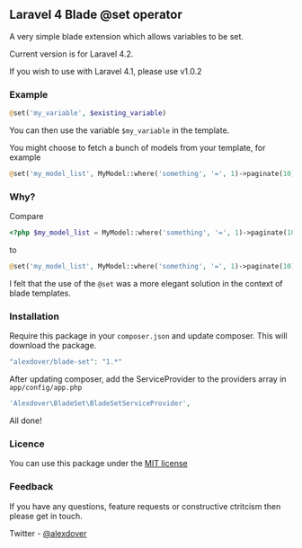 ## Laravel 4 Blade @set operator

A very simple blade extension which allows variables to be set.

Current version is for Laravel 4.2.

If you wish to use with Laravel 4.1, please use v1.0.2

### Example

```php
@set('my_variable', $existing_variable)
```

You can then use the variable `$my_variable` in the template.

You might choose to fetch a bunch of models from your template, for example

```php
@set('my_model_list', MyModel::where('something', '=', 1)->paginate(10))
```

### Why?

Compare

```php
<?php $my_model_list = MyModel::where('something', '=', 1)->paginate(10); ?>
```

to

```php
@set('my_model_list', MyModel::where('something', '=', 1)->paginate(10))
```

I felt that the use of the `@set` was a more elegant solution in the context of blade templates.

### Installation

Require this package in your `composer.json` and update composer. This will download the package.

```php
"alexdover/blade-set": "1.*"
```

After updating composer, add the ServiceProvider to the providers array in `app/config/app.php`

```php
'Alexdover\BladeSet\BladeSetServiceProvider',
```

All done!

### Licence
 
You can use this package under the [MIT license](http://opensource.org/licenses/MIT)

### Feedback

If you have any questions, feature requests or constructive ctritcism then please get in touch.

Twitter - [@alexdover](http://twitter.com/alexdover)
